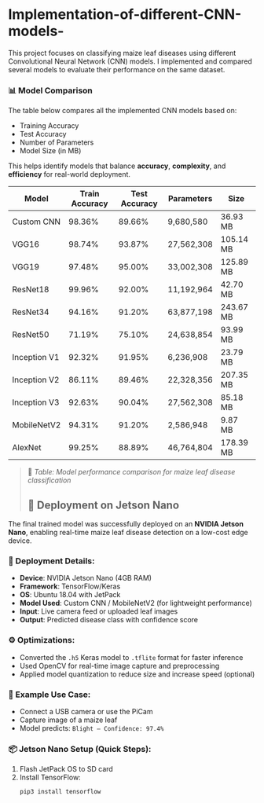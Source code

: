 # Implementation-of-different-CNN-models-
This project focuses on classifying maize leaf diseases using different Convolutional Neural Network (CNN) models. I implemented and compared several models to evaluate their performance on the same dataset.
### 📊 Model Comparison

The table below compares all the implemented CNN models based on:
- Training Accuracy
- Test Accuracy
- Number of Parameters
- Model Size (in MB)

This helps identify models that balance **accuracy**, **complexity**, and **efficiency** for real-world deployment.

| Model         | Train Accuracy | Test Accuracy | Parameters    | Size     |
|---------------|----------------|---------------|---------------|----------|
| Custom CNN    | 98.36%         | 89.66%        | 9,680,580     | 36.93 MB |
| VGG16         | 98.74%         | 93.87%        | 27,562,308    | 105.14 MB|
| VGG19         | 97.48%         | 95.00%        | 33,002,308    | 125.89 MB|
| ResNet18      | 99.96%         | 92.00%        | 11,192,964    | 42.70 MB |
| ResNet34      | 94.16%         | 91.20%        | 63,877,198    | 243.67 MB|
| ResNet50      | 71.19%         | 75.10%        | 24,638,854    | 93.99 MB |
| Inception V1  | 92.32%         | 91.95%        | 6,236,908     | 23.79 MB |
| Inception V2  | 86.11%         | 89.46%        | 22,328,356    | 207.35 MB|
| Inception V3  | 92.63%         | 90.04%        | 27,562,308    | 85.18 MB |
| MobileNetV2   | 94.31%         | 91.20%        | 2,586,948     | 9.87 MB  |
| AlexNet       | 99.25%         | 88.89%        | 46,764,804    | 178.39 MB|

> 📌 *Table: Model performance comparison for maize leaf disease classification*
>
> ## 🚀 Deployment on Jetson Nano

The final trained model was successfully deployed on an **NVIDIA Jetson Nano**, enabling real-time maize leaf disease detection on a low-cost edge device.

### 🧰 Deployment Details:

- **Device**: NVIDIA Jetson Nano (4GB RAM)
- **Framework**: TensorFlow/Keras
- **OS**: Ubuntu 18.04 with JetPack
- **Model Used**: Custom CNN / MobileNetV2 (for lightweight performance)
- **Input**: Live camera feed or uploaded leaf images
- **Output**: Predicted disease class with confidence score

### ⚙️ Optimizations:

- Converted the `.h5` Keras model to `.tflite` format for faster inference
- Used OpenCV for real-time image capture and preprocessing
- Applied model quantization to reduce size and increase speed (optional)

### 📸 Example Use Case:

- Connect a USB camera or use the PiCam
- Capture image of a maize leaf
- Model predicts: `Blight – Confidence: 97.4%`

### 📦 Jetson Nano Setup (Quick Steps):

1. Flash JetPack OS to SD card
2. Install TensorFlow:
   ```bash
   pip3 install tensorflow

